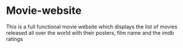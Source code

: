 # Movie-website
 This is a full functional movie website which displays the list of movies released all over the world with their posters, film name and the imdb ratings
